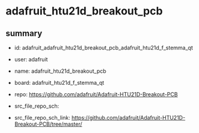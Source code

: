 # adafruit_htu21d_breakout_pcb
 
## summary 
* id: adafruit_adafruit_htu21d_breakout_pcb_adafruit_htu21d_f_stemma_qt
* user: adafruit
* name: adafruit_htu21d_breakout_pcb
* board: adafruit_htu21d_f_stemma_qt
* repo: https://github.com/adafruit/Adafruit-HTU21D-Breakout-PCB



* src_file_repo_sch: 
* src_file_repo_sch_link: https://github.com/adafruit/Adafruit-HTU21D-Breakout-PCB/tree/master/






